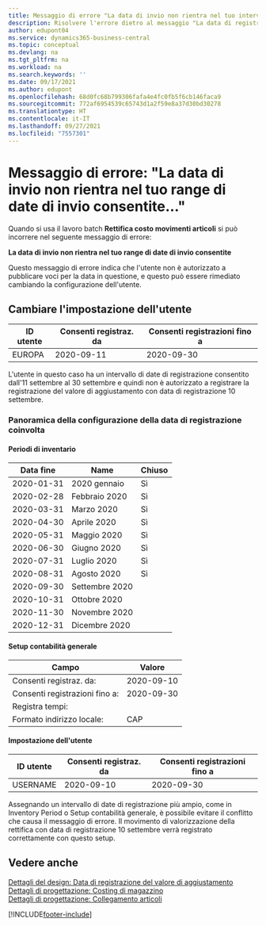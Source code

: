 ```yaml
---
title: Messaggio di errore "La data di invio non rientra nel tuo intervallo di date di invio consentite"
description: Risolvere l'errore dietro al messaggio "La data di registrazione non rientra nel tuo intervallo di date di registrazione consentite" quando si esegue il lavoro batch Regolare i costi - Voci voce.
author: edupont04
ms.service: dynamics365-business-central
ms.topic: conceptual
ms.devlang: na
ms.tgt_pltfrm: na
ms.workload: na
ms.search.keywords: ''
ms.date: 09/17/2021
ms.author: edupont
ms.openlocfilehash: 68d0fc68b799306fafa4e4fc0fb5f6cb146faca9
ms.sourcegitcommit: 772af6954539c65743d1a2f59e8a37d30bd30278
ms.translationtype: HT
ms.contentlocale: it-IT
ms.lasthandoff: 09/27/2021
ms.locfileid: "7557301"
---
```

# <a name="error-message-posting-date-is-not-within-your-range-of-allowed-posting-dates"></a>Messaggio di errore: "La data di invio non rientra nel tuo range di date di invio consentite..."

Quando si usa il lavoro batch **Rettifica costo movimenti articoli** si può incorrere nel seguente messaggio di errore:

**La data di invio non rientra nel tuo range di date di invio consentite**

Questo messaggio di errore indica che l'utente non è autorizzato a pubblicare voci per la data in questione, e questo può essere rimediato cambiando la configurazione dell'utente.

## <a name="change-the-user-setup"></a>Cambiare l'impostazione dell'utente  

|ID utente  |Consenti registraz. da  | Consenti registrazioni fino a  |
|---------|---------|--------|
|EUROPA  |  2020-09-11      |2020-09-30      |

L'utente in questo caso ha un intervallo di date di registrazione consentito dall'11 settembre al 30 settembre e quindi non è autorizzato a registrare la registrazione del valore di aggiustamento con data di registrazione 10 settembre.  

### <a name="overview-of-involved-posting-date-setup"></a>Panoramica della configurazione della data di registrazione coinvolta

#### <a name="inventory-periods"></a>Periodi di inventario

|Data fine  |Name  |Chiuso  |
|---------|---------|---------|
|2020-01-31     |2020 gennaio      |  Sì    |
|2020-02-28     |Febbraio 2020     |  Sì    |
|2020-03-31     |Marzo 2020        |  Sì    |
|2020-04-30     |Aprile 2020        |  Sì    |
|2020-05-31     |Maggio 2020        |  Sì    |
|2020-06-30     |Giugno 2020       |  Sì    |
|2020-07-31     |Luglio 2020        |   Sì   |
|2020-08-31     |Agosto 2020     |   Sì   |
|2020-09-30     |Settembre 2020  |         |
|2020-10-31     |Ottobre 2020    |         |
|2020-11-30     |Novembre 2020   |         |
|2020-12-31     |Dicembre 2020   |         |  

#### <a name="general-ledger-setup"></a>Setup contabilità generale

|Campo|Valore|
|---------|---------|
|Consenti registraz. da:  |  2020-09-10      |
|Consenti registrazioni fino a:    |  2020-09-30      |
|Registra tempi:       |         |
|Formato indirizzo locale:|   CAP      |  

#### <a name="user-setup"></a>Impostazione dell'utente

|ID utente  |Consenti registraz. da  | Consenti registrazioni fino a  |
|---------|---------|--------|
|USERNAME |  2020-09-10      |2020-09-30      |

Assegnando un intervallo di date di registrazione più ampio, come in Inventory Period o Setup contabilità generale, è possibile evitare il conflitto che causa il messaggio di errore. Il movimento di valorizzazione della rettifica con data di registrazione 10 settembre verrà registrato correttamente con questo setup.
  
## <a name="see-also"></a>Vedere anche  

[Dettagli del design: Data di registrazione del valore di aggiustamento](design-details-inventory-adjustment-value-entry-posting-date.md)  
[Dettagli di progettazione: Costing di magazzino](design-details-inventory-costing.md)  
[Dettagli di progettazione: Collegamento articoli](design-details-item-application.md)  

[!INCLUDE[footer-include](includes/footer-banner.md)]
